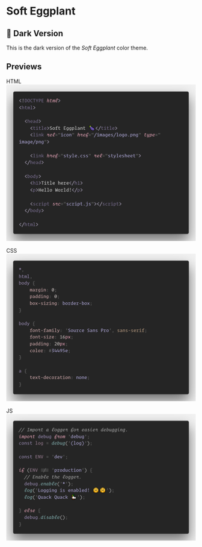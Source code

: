 # Soft Eggplant

## 🍆 Dark Version

This is the dark version of the _Soft Eggplant_ color theme.

## Previews

HTML
![](../images/code-dark.png)

CSS
![](../images/code-css-dark.png)

JS
![](../images/code-js-dark.png)
